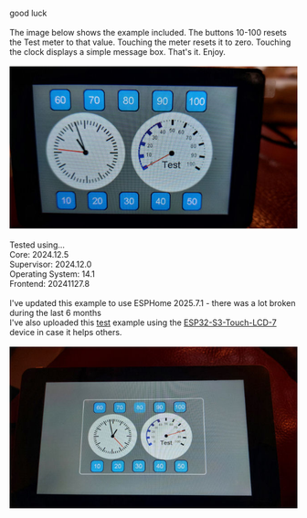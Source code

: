 <br>
good luck
<br>
<br>
The image below shows the example included.
The buttons 10-100 resets the Test meter to that value. Touching the meter resets it to zero. Touching the clock displays a simple message box.
That's it. Enjoy. <br><br>
<img src="LVGL%20example.jpg" alt="Example image"><br><br>
Tested using...<br>
Core: 2024.12.5<br>
Supervisor: 2024.12.0<br>
Operating System: 14.1<br>
Frontend: 20241127.8<br>
<br>
I've updated this example to use ESPHome 2025.7.1 - there was a lot broken during the last 6 months
<br>
I've also uploaded this <a target="_blank" href="https://github.com/DMonkey-hub/esphome/tree/main/examples/ESP32-S3-Touch-LCD-7">test</a> example using the <a target="_blank" href="https://www.waveshare.com/wiki/ESP32-S3-Touch-LCD-7">ESP32-S3-Touch-LCD-7</a> device in case it helps others.<br><br>
<img src="ESP32-S3-Touch-LCD-7.jpg" alt="LCD-7 Example image"><br><br>
